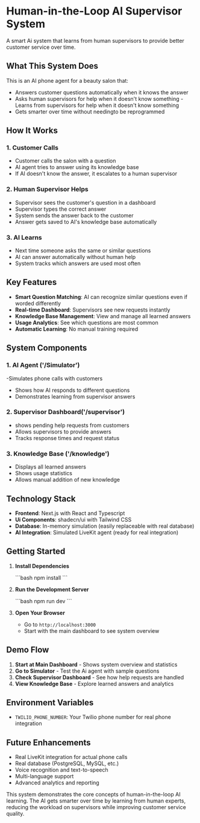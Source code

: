# Human-in-the-Loop AI Supervisor System
A smart Ai system that learns from human supervisors to provide better customer service over time.
## What This System Does
This is an AI phone agent for a beauty salon that:
- Answers customer questions automatically when it knows the answer
- Asks human supervisors for help when it doesn't know something
-Learns from supervisors for help when it doesn't know something
- Gets smarter over time without needingto be reprogrammed

## How It Works
### 1. Customer Calls
- Customer calls the salon with a question
- AI agent tries to answer using its knowledge base
- If AI doesn't know the answer, it escalates to a human supervisor
### 2. Human Supervisor Helps
- Supervisor sees the customer's question in a dashboard
- Supervisor types the correct answer
- System sends the answer back to the customer
- Answer gets saved to AI's knowledge base automatically
### 3. AI Learns
- Next time someone asks the same or similar questions 
- AI can answer automatically without human help
- System tracks which answers are used most often 
## Key Features
- **Smart Question Matching**: AI can recognize similar questions even if worded differently
- **Real-time Dashboard**: Supervisors see new requests instantly
- **Knowledge Base Management**: View and manage all learned answers
- **Usage Analytics**: See which questions are most common
- **Automatic Learning**: No manual training required
## System Components
### 1. AI Agent ('/Simulator')
-Simulates phone calls with customers
- Shows how AI responds to different questions
- Demonstrates learning from supervisor answers
### 2. Supervisor Dashboard('/supervisor')
- shows pending help requests from customers
- Allows supervisors to provide answers
- Tracks response times and request status
### 3. Knowledge Base ('/knowledge')
- Displays all learned answers
- Shows usage statistics
- Allows manual addition of new knowledge

## Technology Stack
- **Frontend**: Next.js with React and Typescript
- **Ui Components**: shadecn/ui with Tailwind CSS
- **Database**: In-memory simulation (easily replaceable with real database)
- **AI Integration**: Simulated LiveKit agent (ready for real integration)

## Getting Started
1. **Install Dependencies**
   
   \`\`\`bash
   npm install
   \`\`\`
3. **Run the Development Server**
   
   \`\`\`bash
   npm run dev
   \`\`\`
5. **Open Your Browser**
   
   - Go to `http://localhost:3000`
   - Start with the main dashboard to see system overview

## Demo Flow
1. **Start at Main Dashboard** - Shows system overview and statistics
2. **Go to Simulator** - Test the Ai agent with sample questions
3. **Check Supervisor Dashboard** - See how help requests are handled
4. **View Knowledge Base** - Explore learned answers and analytics

## Environment Variables
- `TWILIO_PHONE_NUMBER`: Your Twilio phone number for real phone integration

## Future Enhancements
- Real LiveKit integration for actual phone calls
- Real database (PostgreSQL, MySQL, etc.)
- Voice recognition and text-to-speech
- Multi-language support
- Advanced analytics and reporting

This system demonstrates the core concepts of human-in-the-loop AI learning. The AI gets smarter over time by learning from human experts, reducing the workload on supervisors while improving customer service quality.

